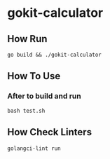 # gokit-calculator

## How Run
`go build && ./gokit-calculator`

## How To Use
### After to build and run
`bash test.sh`

## How Check Linters
`golangci-lint run`

